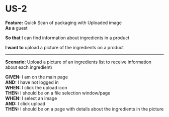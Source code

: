 # US-2 

**Feature:** Quick Scan of packaging with Uploaded image\
**As a** guest  
 
**So that** I can find information about ingredients in a product

**I want to** upload a picture of the ingredients on a product
<hr>

**Scenario:** Upload a picture of an ingredients list to receive 
information about each ingredient\

**GIVEN:** I am on the main page\
**AND:** I have not logged in\
**WHEN:** I click the upload icon\
**THEN:** I should be on a file selection window/page\
**WHEN:** I select an image\
**AND:** I click upload\
**THEN:** I should be on a page with details about the ingredients in the picture  
  

